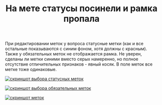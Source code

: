 ﻿---
title: "На мете статусы посинели и рамка пропала"
se.owner.user_id: 178988
se.owner.display_name: "Qwertiy"
se.owner.link: "https://ru.meta.stackoverflow.com/users/178988/qwertiy"
se.link: "https://ru.meta.stackoverflow.com/questions/10711/%d0%9d%d0%b0-%d0%bc%d0%b5%d1%82%d0%b5-%d1%81%d1%82%d0%b0%d1%82%d1%83%d1%81%d1%8b-%d0%bf%d0%be%d1%81%d0%b8%d0%bd%d0%b5%d0%bb%d0%b8-%d0%b8-%d1%80%d0%b0%d0%bc%d0%ba%d0%b0-%d0%bf%d1%80%d0%be%d0%bf%d0%b0%d0%bb%d0%b0"
se.question_id: 10711
se.post_type: question
---
<p>При редактировании меток у вопроса статусные метки (как и все остальные показываются с синим фоном, хотя должны с красным). Также у обязательных меток не отображается рамка. Не уверен, сделаны ли метки синими вместо серых намеренно, но полное отсутствие отличительных признаков - явный косяк. В поле меток все метке тоже одинаковые.</p>
<p><a href="https://i.stack.imgur.com/B7aN1.png" rel="nofollow noreferrer"><img src="https://i.stack.imgur.com/B7aN1.png" alt="скриншот выбора статусных меток" /></a></p>
<p><a href="https://i.stack.imgur.com/t7oW0.png" rel="nofollow noreferrer"><img src="https://i.stack.imgur.com/t7oW0.png" alt="скриншот выбора обязательных меток" /></a></p>
<p><a href="https://i.stack.imgur.com/5t79N.png" rel="nofollow noreferrer"><img src="https://i.stack.imgur.com/5t79N.png" alt="скриншот меток" /></a></p>
